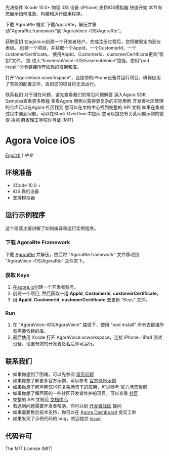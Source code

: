 先决条件
Xcode 10.0+
物理 iOS 设备 (iPhone)
支持iOS模拟器
快速开始
本节向您展示如何准备、构建和运行应用程序。

下载 AgoraRte 框架
下载AgoraRte，解压并移动“AgoraRte.framework”到“AgoraVoice-iOS/AgoraRte”。

获取密钥
在agora.io创建一个开发者账户。完成注册过程后，您将被重定向到仪表板。
创建一个项目，并获取一个AppId，一个CustomerId，一个customerCertificate。
使用AppId、CustomerId、customerCertificate更新“密钥”文件。
跑
进入“EasemobVoice-iOS/EasemobVoice”路径，使用“pod install”命令链接所有依赖的框架和库。

打开“AgoraVoice.xcworkspace”，连接你的iPhone设备并运行项目。确保应用了有效的配置文件，否则您的项目将无法运行。

联系我们
对于潜在问题，请先查看我们的常见问题解答
深入Agora SDK Samples查看更多教程
查看Agora 用例以获得更复杂的实际用例
开发者社区管理的仓库可以在Agora 社区找到
您可以在文档中心找到完整的 API 文档
如果在集成过程中遇到问题，可以在Stack Overflow 中提问
您可以提交有关此问题示例的错误
执照
麻省理工学院许可证 (MIT)













# Agora Voice iOS

*[English](README.md) | 中文*

## 环境准备

- XCode 10.0 +
- iOS 真机设备
- 支持模拟器

## 运行示例程序

这个段落主要讲解了如何编译和运行实例程序。

### 下载 AgoraRte Framework
下载 [AgoraRte](https://github.com/AgoraIO-Usecase/AgoraVoice/releases/download/ios_1.1.0/AgoraRte.framework.zip) 并解压，然后将 "AgoraRte.framework" 文件移动到 "AgoraVoice-iOS/AgoraRte" 文件夹下。

### 获取 Keys

1. 在[agora.io](https://dashboard.agora.io/signin/)创建一个开发者账号。
2. 创建一个项目,  然后获取一组 **AppId**, **CustomerId**, **customerCertificate**。 
3. 用 **AppId**, **CustomerId**, **customerCertificate** 去更新 "Keys" 文件。


### Run
1. 在 "AgoraVoice-iOS/AgoraVoice" 路径下，使用 "pod install" 命令去链接所有需要依赖的库。
2. 最后使用 Xcode 打开 AgoraVoice.xcworkspace，连接 iPhone／iPad 测试设备，设置有效的开发者签名后即可运行。

## 联系我们

- 如果你遇到了困难，可以先参阅 [常见问题](https://docs.agora.io/cn/faq)
- 如果你想了解更多官方示例，可以参考 [官方SDK示例](https://github.com/AgoraIO)
- 如果你想了解声网SDK在复杂场景下的应用，可以参考 [官方场景案例](https://github.com/AgoraIO-usecase)
- 如果你想了解声网的一些社区开发者维护的项目，可以查看 [社区](https://github.com/AgoraIO-Community)
- 完整的 API 文档见 [文档中心](https://docs.agora.io/cn/)
- 若遇到问题需要开发者帮助，你可以到 [开发者社区](https://rtcdeveloper.com/) 提问
- 如果需要售后技术支持，你可以在 [Agora Dashboard](https://dashboard.agora.io) 提交工单
- 如果发现了示例代码的 bug，欢迎提交 [issue](https://github.com/AgoraIO-Usecase/AgoraVoice/issues)

## 代码许可

The MIT License (MIT)
